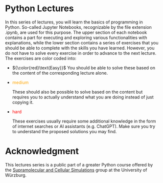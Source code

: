 # Python Lectures

In this series of lectures, you will learn the basics of programming in Python. So-called Jupyter Notebooks, recognizable by the file extension .ipynb, are used for this purpose. The upper section of each notebook contains a part for executing and exploring various functionalities with explanations, while the lower section contains a series of exercises that you should be able to complete with the skills you have learned. However, you do not have to solve every exercise in order to advance to the next lecture. The exercises are color coded into:

- ${\color{red}\text{Easy}}$ You should be able to solve these based on the content of the corresponding lecture alone.
- <p style='color: orange'>medium</p> These should also be possible to solve based on the content but requires you to actually understand what you are doing instead of just copying it.
- <p style='color: red'>hard</p> These exercises usually require some additional knowledge in the form of internet searches or AI assistants (e.g. ChatGPT). Make sure you try to understand the proposed solutions you may find.

# Acknowledgment

This lectures series is a public part of a greater Python course offered by the [Supramolecular and Cellular Simulations](https://www.biozentrum.uni-wuerzburg.de/cctb/research/supramolecular-and-cellular-simulations/) group at the University of Würzburg.